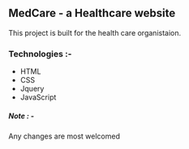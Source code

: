 ## **MedCare** - a Healthcare website

This project is built for the health care organistaion.

### Technologies :-
<ul>
<li>HTML</li>
<li>CSS</li>
<li>Jquery</li>
<li>JavaScript</li></ul>

##### **Note** : -
Any changes are most welcomed